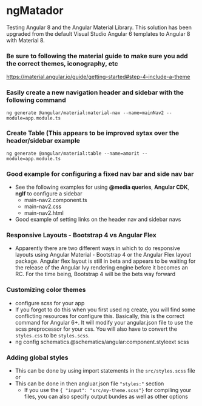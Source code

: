 # ngMatador
Testing Angular 8 and the Angular Material Library. This solution has been upgraded from the default Visual Studio Angular 6 templates to Angular 8 with Material 8.

### Be sure to following the material guide to make sure you add the correct themes, iconography, etc

https://material.angular.io/guide/getting-started#step-4-include-a-theme

### Easily create a new navigation header and sidebar with the following command
``` console
ng generate @angular/material:material-nav --name=mainNav2 --module=app.module.ts
```

### Create Table (This appears to be improved sytax over the header/sidebar example
``` console
ng generate @angular/material:table --name=amorit --module=app.module.ts
```

### Good example for configuring a fixed nav bar and side nav bar
- See the following examples for using **@media queries**, **Angular CDK**, **ngIf** to configure a sidebar
    - main-nav2.component.ts
    - main-nav2.css
    - main-nav2.html
- Good example of setting links on the header nav and sidebar navs


### Responsive Layouts - Bootstrap 4 vs Angular Flex
- Apparently there are two different ways in which to do responsive layouts using Angular Material - Bootstrap 4 or the Angular Flex layout package. Angular flex layout is still in beta and appears to be waiting for the release of the Angular Ivy rendering engine before it becomes an RC. For the time being, Bootstrap 4 will be the bets way forward

### Customizing color themes
- configure scss for your app
- If you forgot to do this when you first used ng create, you will find some conflicting resources for configure this. Basically, this is the correct command for Angular 6+. It will modify your angular.json file to use the scss preprocessor for your css. You will also have to convert the `styles.css` to be `styles.scss`.
- ng config schematics.@schematics/angular:component.styleext scss

### Adding global styles
- This can be done by using import statements in the `src/styles.scss` file or
- This can be done in then angluar.json file `"styles:"` section
    - If you use the `{ "input": "src/my-theme.scss"}` for compiling your files, you can also specify output bundes as well as other options
